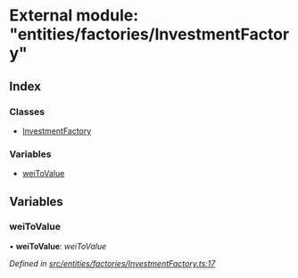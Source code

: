 # External module: "entities/factories/InvestmentFactory"

## Index

### Classes

* [InvestmentFactory](../classes/_entities_factories_investmentfactory_.investmentfactory.md)

### Variables

* [weiToValue](_entities_factories_investmentfactory_.md#weitovalue)

## Variables

###  weiToValue

• **weiToValue**: *weiToValue*

*Defined in [src/entities/factories/InvestmentFactory.ts:17](https://github.com/PolymathNetwork/polymath-sdk/blob/e8bbc1e/src/entities/factories/InvestmentFactory.ts#L17)*
